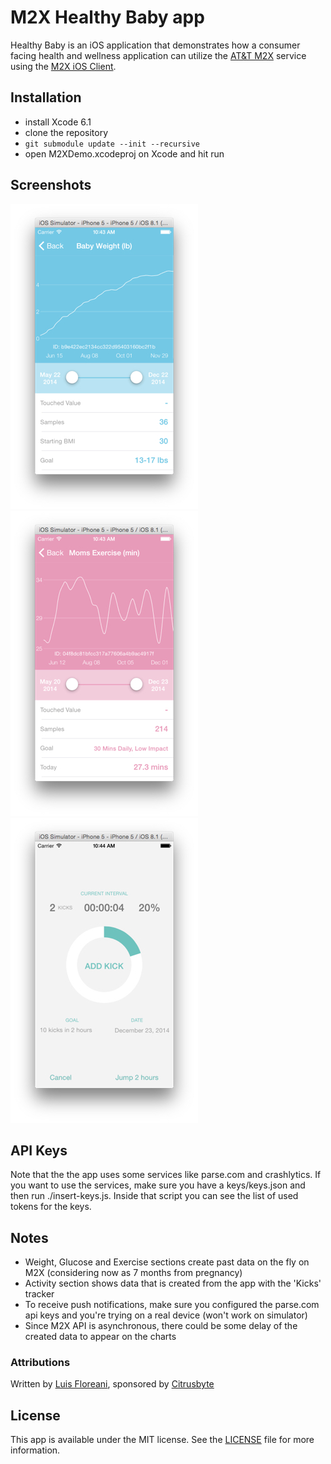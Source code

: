 # M2X Healthy Baby app
Healthy Baby is an iOS application that demonstrates how a consumer facing health and wellness application can utilize the [AT&T M2X](https://m2x.att.com) service using the [M2X iOS Client](https://github.com/attm2x/m2x-ios).

## Installation

* install Xcode 6.1
* clone the repository
* `git submodule update --init --recursive`
* open M2XDemo.xcodeproj on Xcode and hit run

## Screenshots

![](screen1.jpg)
![](screen2.jpg)
![](screen3.jpg)

## API Keys

Note that the the app uses some services like parse.com and crashlytics. If you want to use the services, make sure you have a keys/keys.json and then run ./insert-keys.js. Inside that script you can see the list of used tokens for the keys.

## Notes

* Weight, Glucose and Exercise sections create past data on the fly on M2X (considering now as 7 months from pregnancy)
* Activity section shows data that is created from the app with the 'Kicks' tracker
* To receive push notifications, make sure you configured the parse.com api keys and you're trying on a real device (won't work on simulator)
* Since M2X API is asynchronous, there could be some delay of the created data to appear on the charts

### Attributions

Written by [Luis Floreani](https://github.com/lucholaf), sponsored by [Citrusbyte](https://citrusbyte.com/)

## License

This app is available under the MIT license. See the [LICENSE](LICENSE) file for more information.

